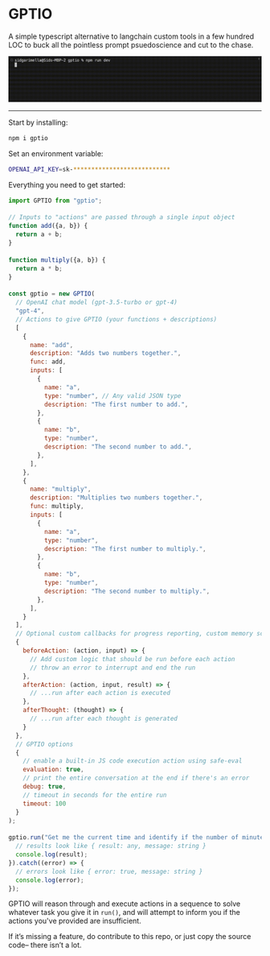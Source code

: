 # GPTIO
A simple typescript alternative to langchain custom tools in a few hundred LOC to buck all the pointless prompt psuedoscience and cut to the chase.

![Demo Gif](examples/demo.gif)

---

Start by installing:

```bash
npm i gptio
```

Set an environment variable:

```bash
OPENAI_API_KEY=sk-***************************
```

Everything you need to get started:

```js
import GPTIO from "gptio";

// Inputs to "actions" are passed through a single input object
function add({a, b}) {
  return a + b;
}

function multiply({a, b}) {
  return a * b;
}

const gptio = new GPTIO(
  // OpenAI chat model (gpt-3.5-turbo or gpt-4)
  "gpt-4",
  // Actions to give GPTIO (your functions + descriptions)
  [
    {
      name: "add",
      description: "Adds two numbers together.",
      func: add,
      inputs: [
        {
          name: "a",
          type: "number", // Any valid JSON type
          description: "The first number to add.",
        },
        {
          name: "b",
          type: "number",
          description: "The second number to add.",
        },
      ],
    },
    {
      name: "multiply",
      description: "Multiplies two numbers together.",
      func: multiply,
      inputs: [
        {
          name: "a",
          type: "number",
          description: "The first number to multiply.",
        },
        {
          name: "b",
          type: "number",
          description: "The second number to multiply.",
        },
      ],
    }
  ],
  // Optional custom callbacks for progress reporting, custom memory schemes, or early exits
  {
    beforeAction: (action, input) => {
      // Add custom logic that should be run before each action
      // throw an error to interrupt and end the run
    },
    afterAction: (action, input, result) => {
      // ...run after each action is executed
    },
    afterThought: (thought) => {
      // ...run after each thought is generated
    }
  },
  // GPTIO options
  {
    // enable a built-in JS code execution action using safe-eval
    evaluation: true,
    // print the entire conversation at the end if there's an error
    debug: true,
    // timeout in seconds for the entire run
    timeout: 100
  }
);

gptio.run("Get me the current time and identify if the number of minutes is a prime number.").then((result) => {
  // results look like { result: any, message: string }
  console.log(result);
}).catch((error) => {
  // errors look like { error: true, message: string }
  console.log(error);
});
```

GPTIO will reason through and execute actions in a sequence to solve whatever task you give it in `run()`, and will attempt to inform you if the actions you've provided are insufficient.

If it’s missing a feature, do contribute to this repo, or just copy the source code– there isn’t a lot.

